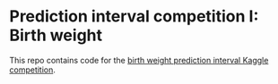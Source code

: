 # Prediction interval competition I: Birth weight

This repo contains code for the [birth weight prediction interval Kaggle competition](https://www.kaggle.com/competitions/prediction-interval-competition-i-birth-weight/overview).